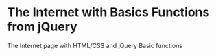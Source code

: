 # The Internet with Basics Functions from jQuery

The Internet page with HTML/CSS and jQuery Basic functions